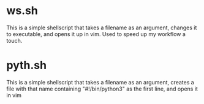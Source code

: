 # ws.sh
This is a simple shellscript that takes a filename as an argument, changes it to executable, and opens it up in vim.
Used to speed up my workflow a touch.

# pyth.sh
This is a simple shellscript that takes a filename as an argument, creates a file with that name containing "#!/bin/python3" as the first line, and opens it in vim
